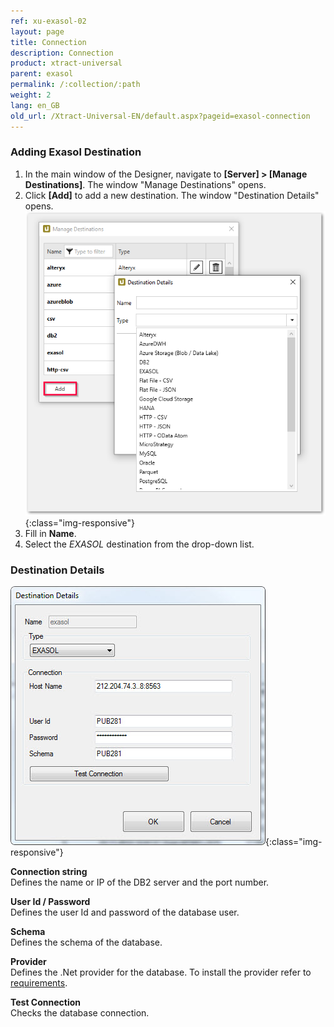 ```yaml
---
ref: xu-exasol-02
layout: page
title: Connection
description: Connection
product: xtract-universal
parent: exasol
permalink: /:collection/:path
weight: 2
lang: en_GB
old_url: /Xtract-Universal-EN/default.aspx?pageid=exasol-connection
---
```

### Adding Exasol Destination
1. In the main window of the Designer, navigate to **[Server] > [Manage Destinations]**. The window "Manage Destinations" opens.
2. Click **[Add]** to add a new destination. The window "Destination Details" opens.
![XU_Exasol_Destination](/img/content/add-select-destination.png){:class="img-responsive"}
3. Fill in **Name**. 
4. Select the *EXASOL* destination from the drop-down list.

### Destination Details

![Exa-Connection](/img/content/Exa-Connection.png){:class="img-responsive"}

**Connection string**<br>
Defines the name or IP of the DB2 server and the port number. 

**User Id / Password**<br>
Defines the user Id and password of the database user.

**Schema**<br>
Defines the schema of the database.

**Provider**<br>
Defines the .Net provider for the database. To install the provider refer to [requirements](../amazon-aws-s3/requirements).
            
**Test Connection**<br>
Checks the database connection.